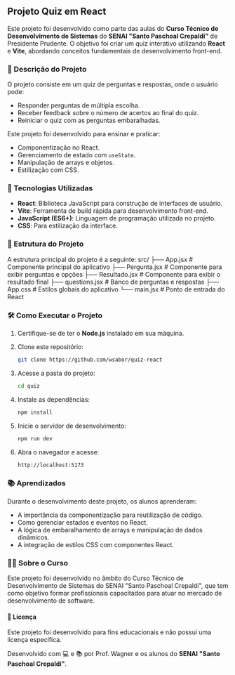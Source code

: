 ## Projeto Quiz em React

Este projeto foi desenvolvido como parte das aulas do **Curso Técnico de Desenvolvimento de Sistemas** do **SENAI "Santo Paschoal Crepaldi"** de Presidente Prudente. O objetivo foi criar um quiz interativo utilizando **React** e **Vite**, abordando conceitos fundamentais de desenvolvimento front-end.

### 📝 Descrição do Projeto

O projeto consiste em um quiz de perguntas e respostas, onde o usuário pode:
- Responder perguntas de múltipla escolha.
- Receber feedback sobre o número de acertos ao final do quiz.
- Reiniciar o quiz com as perguntas embaralhadas.

Este projeto foi desenvolvido para ensinar e praticar:
- Componentização no React.
- Gerenciamento de estado com `useState`.
- Manipulação de arrays e objetos.
- Estilização com CSS.

### 🚀 Tecnologias Utilizadas

- **React**: Biblioteca JavaScript para construção de interfaces de usuário.
- **Vite**: Ferramenta de build rápida para desenvolvimento front-end.
- **JavaScript (ES6+)**: Linguagem de programação utilizada no projeto.
- **CSS**: Para estilização da interface.

### 📂 Estrutura do Projeto

A estrutura principal do projeto é a seguinte:
src/ 
├── App.jsx # Componente principal do aplicativo 
├── Pergunta.jsx # Componente para exibir perguntas e opções 
├── Resultado.jsx # Componente para exibir o resultado final 
├── questions.jsx # Banco de perguntas e respostas 
├── App.css # Estilos globais do aplicativo 
└── main.jsx # Ponto de entrada do React


### 🛠️ Como Executar o Projeto

1. Certifique-se de ter o **Node.js** instalado em sua máquina.

2. Clone este repositório:
   ```bash
   git clone https://github.com/wsabor/quiz-react
3. Acesse a pasta do projeto:
   ```bash
   cd quiz
4. Instale as dependências:
   ```bash
   npm install
5. Inicie o servidor de desenvolvimento:
   ```bash
   npm run dev
6. Abra o navegador e acesse:
   ```bash
   http://localhost:5173

### 📚 Aprendizados
Durante o desenvolvimento deste projeto, os alunos aprenderam:

- A importância da componentização para reutilização de código.
- Como gerenciar estados e eventos no React.
- A lógica de embaralhamento de arrays e manipulação de dados dinâmicos.
- A integração de estilos CSS com componentes React.

### 👨‍🏫 Sobre o Curso

Este projeto foi desenvolvido no âmbito do Curso Técnico de Desenvolvimento de Sistemas do SENAI "Santo Paschoal Crepaldi", que tem como objetivo formar profissionais capacitados para atuar no mercado de desenvolvimento de software.

#### 📜 Licença
Este projeto foi desenvolvido para fins educacionais e não possui uma licença específica.

Desenvolvido com 💻 e 📚 por Prof. Wagner e os alunos do **SENAI "Santo Paschoal Crepaldi"**.